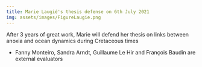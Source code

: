 ```yaml
---
title: Marie Laugié's thesis defense on 6th July 2021  
img: assets/images/FigureLaugie.png
---
```

After 3 years of great work, Marie will defend her thesis on links between anoxia and ocean dynamics during Cretaceous times 
 - Fanny Monteiro, Sandra Arndt, Guillaume Le Hir and François Baudin are external evaluators
